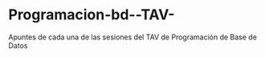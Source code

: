 # Programacion-bd--TAV-
Apuntes de cada una de las sesiones del TAV de Programación de Base de Datos
